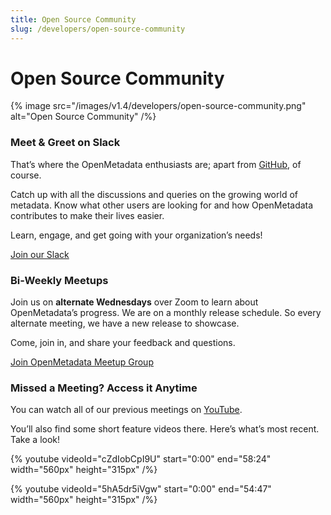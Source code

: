 ```yaml
---
title: Open Source Community
slug: /developers/open-source-community
---
```


# Open Source Community

{% image src="/images/v1.4/developers/open-source-community.png" alt="Open Source Community" /%}

### Meet & Greet on Slack
That’s where the OpenMetadata enthusiasts are;
apart from [GitHub](https://github.com/open-metadata/OpenMetadata), of course.

Catch up with all the discussions and queries on the growing world of metadata. Know what other users are looking for and how OpenMetadata contributes to make their lives easier.

Learn, engage, and get going with your organization’s needs!

[Join our Slack](https://slack.open-metadata.org/)

### Bi-Weekly Meetups
Join us on **alternate Wednesdays** over Zoom to learn about OpenMetadata’s progress. We are on a monthly release schedule. So every alternate meeting, we have a new release to showcase.

Come, join in, and share your feedback and questions.

[Join OpenMetadata Meetup Group](https://www.meetup.com/openmetadata-meetup-group/)

### Missed a Meeting? Access it Anytime
You can watch all of our previous meetings on [YouTube](https://www.youtube.com/channel/UCASsxvcVlbxzT-nd2Vh2ocg/featured).

You’ll also find some short feature videos there. Here’s what’s most recent. Take a look!

{% youtube videoId="cZdIobCpI9U" start="0:00" end="58:24" width="560px" height="315px" /%}

{% youtube videoId="5hA5dr5iVgw" start="0:00" end="54:47" width="560px" height="315px" /%}